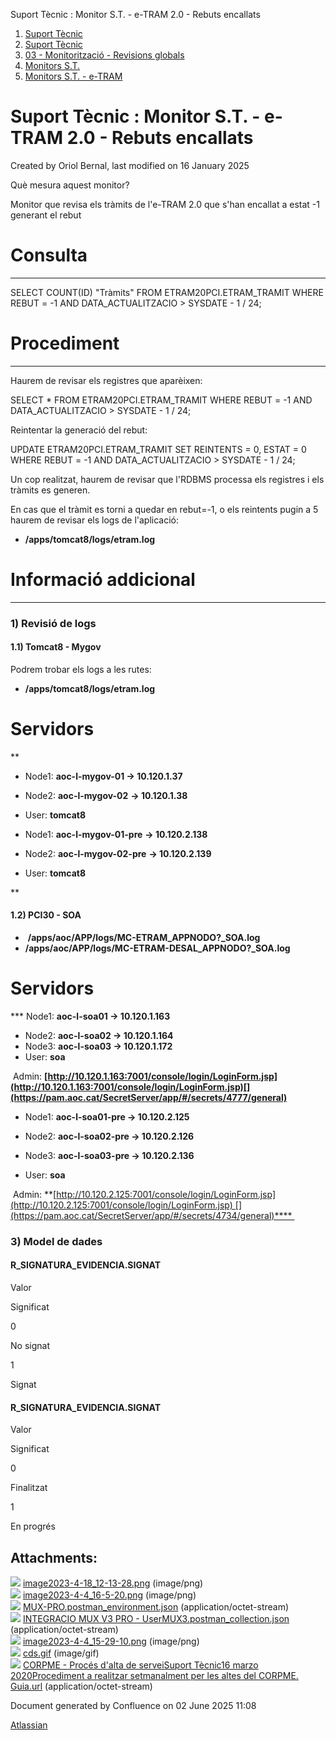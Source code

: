 Suport Tècnic : Monitor S.T. - e-TRAM 2.0 - Rebuts encallats  

1.  [Suport Tècnic](index.md)
2.  [Suport Tècnic](13893782.md)
3.  [03 - Monitorització - Revisions globals](26313327.md)
4.  [Monitors S.T.](Monitors-S.T._41522177.md)
5.  [Monitors S.T. - e-TRAM](Monitors-S.T.---e-TRAM_128647227.md)

Suport Tècnic : Monitor S.T. - e-TRAM 2.0 - Rebuts encallats
============================================================

Created by Oriol Bernal, last modified on 16 January 2025

Què mesura aquest monitor?

Monitor que revisa els tràmits de l'e-TRAM 2.0 que s'han encallat a estat -1 generant el rebut

  

**Consulta**
============

* * *

SELECT COUNT(ID) "Tràmits"
  FROM ETRAM20PCI.ETRAM\_TRAMIT
 WHERE REBUT = -1
   AND DATA\_ACTUALITZACIO > SYSDATE - 1 / 24;

**Procediment**
===============

* * *

Haurem de revisar els registres que aparèixen:

SELECT \*
  FROM ETRAM20PCI.ETRAM\_TRAMIT
 WHERE REBUT = -1
   AND DATA\_ACTUALITZACIO > SYSDATE - 1 / 24;

  

Reintentar la generació del rebut:

UPDATE ETRAM20PCI.ETRAM\_TRAMIT
   SET REINTENTS = 0, ESTAT = 0
  WHERE REBUT = -1
   AND DATA\_ACTUALITZACIO > SYSDATE - 1 / 24;

Un cop realitzat, haurem de revisar que l'RDBMS processa els registres i els tràmits es generen.

En cas que el tràmit es torni a quedar en rebut=-1, o els reintents pugin a 5 haurem de revisar els logs de l'aplicació:

*   **/apps/tomcat8/logs/etram.log**

**Informació addicional**
=========================

* * *

### 1) Revisió de logs

#### **1.1) Tomcat8 - Mygov**

Podrem trobar els logs a les rutes:

*   **/apps/tomcat8/logs/etram.log**

  

**Servidors** 
==============

**

*   Node1: **aoc-l-mygov-01 → 10.120.1.37 [](https://pam.aoc.cat/SecretServer/app/#/secrets/4390/general)** 
    
*   Node2: **aoc-l-mygov-02** **→ 10.120.1.38 [](https://pam.aoc.cat/SecretServer/app/#/secrets/4392/general)** 
*   User: **tomcat8**

*   Node1: **aoc-l-mygov-01-pre** **→ 10.120.2.138 [](https://pam.aoc.cat/SecretServer/app/#/secrets/4387/general)** 
    
*   Node2: **aoc-l-mygov-02-pre** **→ 10.120.2.139 [](https://pam.aoc.cat/SecretServer/app/#/secrets/4389/general)** 
*   User: **tomcat8**





**

#### **1.2) PCI30 - SOA**

*    **/apps/aoc/APP/logs/MC-ETRAM\_APPNODO?\_SOA.log**
*   **/apps/aoc/APP/logs/MC-ETRAM-DESAL\_APPNODO?\_SOA.log**

**Servidors** 
==============

***   Node1: **aoc-l-soa01 → 10.120.1.163 [](https://pam.aoc.cat/SecretServer/app/#/secrets/4785/general)** 
    
*   Node2: **aoc-l-soa02 → 10.120.1.164 [](https://pam.aoc.cat/SecretServer/app/#/secrets/4786/general)** 
*   Node3: **aoc-l-soa03 → 10.120.1.172 [](https://pam.aoc.cat/SecretServer/app/#/secrets/4787/general)** 
*   User: **soa**  
    

 Admin: **[http://10.120.1.163:7001/console/login/LoginForm.jsp](http://10.120.1.163:7001/console/login/LoginForm.jsp)[](https://pam.aoc.cat/SecretServer/app/#/secrets/4777/general)**

*   Node1: **aoc-l-soa01-pre → 10.120.2.125 [](https://pam.aoc.cat/SecretServer/app/#/secrets/4745/general)** 
    
*   Node2: **aoc-l-soa02-pre → 10.120.2.126 [](https://pam.aoc.cat/SecretServer/app/#/secrets/4744/general)** 
*   Node3: **aoc-l-soa03-pre → 10.120.2.136 [](https://pam.aoc.cat/SecretServer/app/#/secrets/4746/general)** 
*   User: **soa**

 Admin: **[http://10.120.2.125:7001/console/login/LoginForm.jsp](http://10.120.2.125:7001/console/login/LoginForm.jsp) [](https://pam.aoc.cat/SecretServer/app/#/secrets/4734/general)**** 

### 3) Model de dades

#### R\_SIGNATURA\_EVIDENCIA.SIGNAT

Valor

Significat

0

No signat

1

Signat

#### R\_SIGNATURA\_EVIDENCIA.SIGNAT

Valor

Significat

0

Finalitzat

1

En progrés

Attachments:
------------

![](images/icons/bullet_blue.gif) [image2023-4-18\_12-13-28.png](attachments/118555082/118555083.png) (image/png)  
![](images/icons/bullet_blue.gif) [image2023-4-4\_16-5-20.png](attachments/118555082/118555084.png) (image/png)  
![](images/icons/bullet_blue.gif) [MUX-PRO.postman\_environment.json](attachments/118555082/118555085.json) (application/octet-stream)  
![](images/icons/bullet_blue.gif) [INTEGRACIO MUX V3 PRO - UserMUX3.postman\_collection.json](attachments/118555082/118555086.json) (application/octet-stream)  
![](images/icons/bullet_blue.gif) [image2023-4-4\_15-29-10.png](attachments/118555082/118555087.png) (image/png)  
![](images/icons/bullet_blue.gif) [cds.gif](attachments/118555082/118555088.gif) (image/gif)  
![](images/icons/bullet_blue.gif) [CORPME - Procés d'alta de serveiSuport Tècnic16 marzo 2020Procediment a realitzar setmanalment per les altes del CORPME. Guia.url](attachments/118555082/118555089.url) (application/octet-stream)  

Document generated by Confluence on 02 June 2025 11:08

[Atlassian](http://www.atlassian.com/)